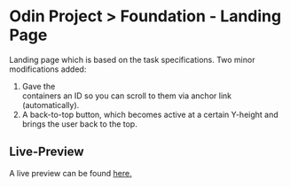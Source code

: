# Odin Project > Foundation - Landing Page

Landing page which is based on the task specifications.
Two minor modifications added:

1. Gave the **<div>** containers an ID so you can scroll to them via anchor link (automatically).
2. A back-to-top button, which becomes active at a certain Y-height and brings the user back to the top.

## Live-Preview

A live preview can be found [here.](https://iparisienne.github.io/odin-projects/foundations-landing-page/index.html)

